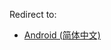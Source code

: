 Redirect to:

*   [Android (简体中文)](/index.php?title=Android_(%E7%AE%80%E4%BD%93%E4%B8%AD%E6%96%87)&redirect=no "Android (简体中文)")